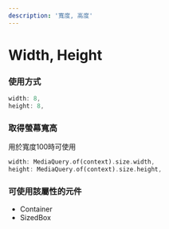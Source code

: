 ```yaml
---
description: '寬度, 高度'
---
```


# Width, Height

### 使用方式

```dart
width: 8,
height: 8,
```

### 取得螢幕寬高

用於寬度100時可使用

```dart
width: MediaQuery.of(context).size.width,
height: MediaQuery.of(context).size.height,
```

### **可使用該屬性的元件**

* Container
* SizedBox



